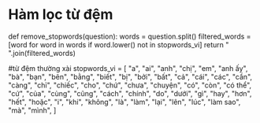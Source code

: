 # Hàm lọc từ đệm
def remove_stopwords(question):
    words = question.split()
    filtered_words = [word for word in words if word.lower() not in stopwords_vi]
    return " ".join(filtered_words)

#từ đệm thường xài
stopwords_vi = [
    "a", "ai", "anh", "chị", "em", "anh ấy", "bà", "bạn", "bên", "bằng", "biết", "bị", "bởi", "bất", "cả", 
    "cái", "các", "cần", "càng", "chỉ", "chiếc", "cho", "chứ", "chưa", "chuyện", "có", "còn", "có thể", 
    "cứ", "của", "cùng", "cũng", "cách", "chính", "do", "dưới", "gì", "hay", "hơn", "hết", "hoặc", 
    "i", "khi", "không", "là", "làm", "lại", "lên", "lúc", "làm sao", "mà", "mình", 
]
